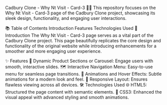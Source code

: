 Cadbury Clone - Why Nt Visit - Card-3 🚪✨
This repository focuses on the Why Nt Visit - Card-3 page of the Cadbury Clone project, showcasing its sleek design, functionality, and engaging user interactions.

📚 Table of Contents
Introduction
Features
Technologies Used
📝 Introduction
The Why Nt Visit - Card-3 page serves as a vital part of the Cadbury Clone project. This page beautifully replicates the core design and functionality of the original website while introducing enhancements for a smoother and more engaging user experience.

✨ Features
🎡 Dynamic Product Sections or Carousel: Engage users with smooth, interactive slides.
🗺️ Interactive Navigation Menu: Easy-to-use menu for seamless page transitions.
🎨 Animations and Hover Effects: Subtle animations for a modern look and feel.
📱 Responsive Layout: Ensures flawless viewing across all devices.
🛠️ Technologies Used
🌐 HTML5:
Structured the page content with semantic elements.
🎨 CSS3:
Enhanced the visual appeal with advanced styling and smooth animations.